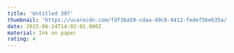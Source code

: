 ```yaml
---
title: 'Untitled 397'
thumbnail: 'https://ucarecdn.com/fdf3ba59-cdaa-49c6-9412-fedef56eb35a/'
date: 2015-06-24T14:02:01.000Z
material: Ink on paper
rating: 4
---
```

